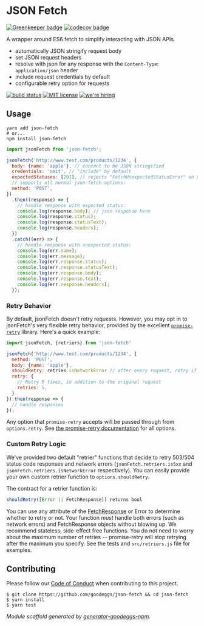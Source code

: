 # JSON Fetch

[![Greenkeeper badge](https://badges.greenkeeper.io/goodeggs/json-fetch.svg)](https://greenkeeper.io/)
[![codecov badge](https://codecov.io/gh/goodeggs/json-fetch/branch/master/graph/badge.svg)](https://codecov.io/gh/goodeggs/json-fetch)

A wrapper around ES6 fetch to simplify interacting with JSON APIs.

- automatically JSON stringify request body
- set JSON request headers
- resolve with json for any response with the `Content-Type`: `application/json` header
- include request credentials by default
- configurable retry option for requests

[![build status][travis-badge]][travis-link]
[![MIT license][license-badge]][license-link]
[![we're hiring][hiring-badge]][hiring-link]

## Usage

```
yarn add json-fetch
# or...
npm install json-fetch
```

```js
import jsonFetch from 'json-fetch';

jsonFetch('http://www.test.com/products/1234', {
  body: {name: 'apple'}, // content to be JSON stringified
  credentials: 'omit', // "include" by default
  expectedStatuses: [201], // rejects "FetchUnexpectedStatusError" on unexpected status (optional)
  // supports all normal json-fetch options:
  method: 'POST',
})
  .then((response) => {
    // handle response with expected status:
    console.log(response.body); // json response here
    console.log(response.status);
    console.log(response.statusText);
    console.log(response.headers);
  })
  .catch((err) => {
    // handle response with unexpected status:
    console.log(err.name);
    console.log(err.message);
    console.log(err.response.status);
    console.log(err.response.statusText);
    console.log(err.response.body);
    console.log(err.response.text);
    console.log(err.response.headers);
  });
```

### Retry Behavior

By default, jsonFetch doesn't retry requests. However, you may opt in to jsonFetch's very flexible retry behavior, provided by the excellent [`promise-retry`](https://github.com/IndigoUnited/node-promise-retry) library. Here's a quick example:

```js
import jsonFetch, {retriers} from 'json-fetch'

jsonFetch('http://www.test.com/products/1234', {
  method: 'POST',
  body: {name: 'apple'},
  shouldRetry: retries.isNetworkError // after every request, retry if a network error is thrown
  retry: {
    // Retry 5 times, in addition to the original request
    retries: 5,
  }
}).then(response => {
  // handle responses
});
```

Any option that `promise-retry` accepts will be passed through from `options.retry`. See [the promise-retry documentation](https://github.com/IndigoUnited/node-promise-retry#promiseretryfn-options) for all options.

### Custom Retry Logic

We've provided two default "retrier" functions that decide to retry 503/504 status code responses and network errors (`jsonFetch.retriers.is5xx` and `jsonFetch.retriers.isNetworkError` respectively). You can easily provide your own custom retrier function to `options.shouldRetry`.

The contract for a retrier function is:

```js
shouldRetry([Error || FetchResponse]) returns bool
```

You can use any attribute of the [FetchResponse](https://developer.mozilla.org/en-US/docs/Web/API/Response) or Error to determine whether to retry or not. Your function _must_ handle both errors (such as network errors) and FetchResponse objects without blowing up. We recommend stateless, side-effect free functions. You do not need to worry about the maximum number of retries -- promise-retry will stop retrying after the maximum you specify. See the tests and `src/retriers.js` file for examples.

## Contributing

Please follow our [Code of Conduct](https://github.com/goodeggs/json-fetch/blob/master/CODE_OF_CONDUCT.md)
when contributing to this project.

```
$ git clone https://github.com/goodeggs/json-fetch && cd json-fetch
$ yarn install
$ yarn test
```

_Module scaffold generated by [generator-goodeggs-npm](https://github.com/goodeggs/generator-goodeggs-npm)._

[travis-badge]: http://img.shields.io/travis/goodeggs/json-fetch.svg?style=flat-square
[travis-link]: https://travis-ci.org/goodeggs/json-fetch
[npm-badge]: http://img.shields.io/npm/v/json-fetch.svg?style=flat-square
[npm-link]: https://www.npmjs.org/package/json-fetch
[license-badge]: http://img.shields.io/badge/license-MIT-blue.svg?style=flat-square
[license-link]: LICENSE.md
[hiring-badge]: https://img.shields.io/badge/we're_hiring-yes-brightgreen.svg?style=flat-square
[hiring-link]: http://goodeggs.jobscore.com/?detail=Open+Source&sid=161
